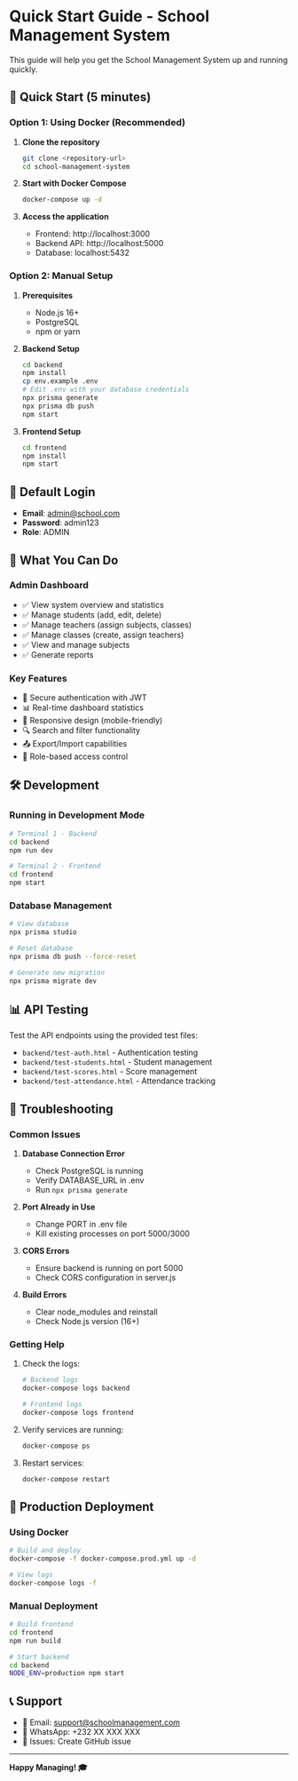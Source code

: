# Quick Start Guide - School Management System

This guide will help you get the School Management System up and running quickly.

## 🚀 Quick Start (5 minutes)

### Option 1: Using Docker (Recommended)

1. **Clone the repository**
   ```bash
   git clone <repository-url>
   cd school-management-system
   ```

2. **Start with Docker Compose**
   ```bash
   docker-compose up -d
   ```

3. **Access the application**
   - Frontend: http://localhost:3000
   - Backend API: http://localhost:5000
   - Database: localhost:5432

### Option 2: Manual Setup

1. **Prerequisites**
   - Node.js 16+
   - PostgreSQL
   - npm or yarn

2. **Backend Setup**
   ```bash
   cd backend
   npm install
   cp env.example .env
   # Edit .env with your database credentials
   npx prisma generate
   npx prisma db push
   npm start
   ```

3. **Frontend Setup**
   ```bash
   cd frontend
   npm install
   npm start
   ```

## 🔑 Default Login

- **Email**: admin@school.com
- **Password**: admin123
- **Role**: ADMIN

## 📱 What You Can Do

### Admin Dashboard
- ✅ View system overview and statistics
- ✅ Manage students (add, edit, delete)
- ✅ Manage teachers (assign subjects, classes)
- ✅ Manage classes (create, assign teachers)
- ✅ View and manage subjects
- ✅ Generate reports

### Key Features
- 🔐 Secure authentication with JWT
- 📊 Real-time dashboard statistics
- 📱 Responsive design (mobile-friendly)
- 🔍 Search and filter functionality
- 📤 Export/Import capabilities
- 👥 Role-based access control

## 🛠️ Development

### Running in Development Mode
```bash
# Terminal 1 - Backend
cd backend
npm run dev

# Terminal 2 - Frontend
cd frontend
npm start
```

### Database Management
```bash
# View database
npx prisma studio

# Reset database
npx prisma db push --force-reset

# Generate new migration
npx prisma migrate dev
```

## 📊 API Testing

Test the API endpoints using the provided test files:
- `backend/test-auth.html` - Authentication testing
- `backend/test-students.html` - Student management
- `backend/test-scores.html` - Score management
- `backend/test-attendance.html` - Attendance tracking

## 🐛 Troubleshooting

### Common Issues

1. **Database Connection Error**
   - Check PostgreSQL is running
   - Verify DATABASE_URL in .env
   - Run `npx prisma generate`

2. **Port Already in Use**
   - Change PORT in .env file
   - Kill existing processes on port 5000/3000

3. **CORS Errors**
   - Ensure backend is running on port 5000
   - Check CORS configuration in server.js

4. **Build Errors**
   - Clear node_modules and reinstall
   - Check Node.js version (16+)

### Getting Help

1. Check the logs:
   ```bash
   # Backend logs
   docker-compose logs backend

   # Frontend logs
   docker-compose logs frontend
   ```

2. Verify services are running:
   ```bash
   docker-compose ps
   ```

3. Restart services:
   ```bash
   docker-compose restart
   ```

## 🚀 Production Deployment

### Using Docker
```bash
# Build and deploy
docker-compose -f docker-compose.prod.yml up -d

# View logs
docker-compose logs -f
```

### Manual Deployment
```bash
# Build frontend
cd frontend
npm run build

# Start backend
cd backend
NODE_ENV=production npm start
```

## 📞 Support

- 📧 Email: support@schoolmanagement.com
- 📱 WhatsApp: +232 XX XXX XXX
- 🐛 Issues: Create GitHub issue

---

**Happy Managing! 🎓** 